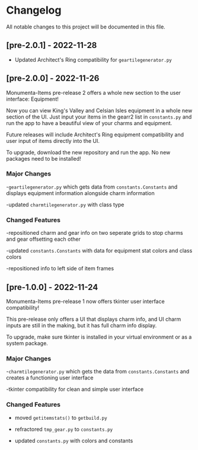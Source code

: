 # Changelog

All notable changes to this project will be documented in this file.

## [pre-2.0.1] - 2022-11-28

- Updated Architect's Ring compatibility for `geartilegenerator.py`

## [pre-2.0.0] - 2022-11-26

Monumenta-Items pre-release 2 offers a whole new section to the user interface: Equipment!

Now you can view King's Valley and Celsian Isles equipment in a whole new section of the UI. Just input your items in the gearr2 list in `constants.py` and run the app to have a beautiful view of your charms and equipment. 

Future releases will include Architect's Ring equipment compatibility and user input of items directly into the UI.

To upgrade, download the new repository and run the app. No new packages need to be installed!

### Major Changes

-`geartilegenerator.py` which gets data from `constants.Constants` and displays equipment information alongside charm information

-updated `charmtilegenerator.py` with class type 

### Changed Features

-repositioned charm and gear info on two seperate grids to stop charms and gear offsetting each other

-updated `constants.Constants` with data for equipment stat colors and class colors

-repositioned info to left side of item frames

## [pre-1.0.0] - 2022-11-24

Monumenta-Items pre-release 1 now offers tkinter user interface compatibility!

This pre-release only offers a UI that displays charm info, and UI charm inputs are still in the making, but it has full charm info display. 

To upgrade, make sure tkinter is installed in your virtual environment or as a system package.

### Major Changes

-`charmtilegenerator.py` which gets the data from `constants.Constants` and creates a functioning user interface

-tkinter compatibility for clean and simple user interface

### Changed Features

- moved `getitemstats()` to `getbuild.py`

- refractored `tmp_gear.py` to `constants.py`

- updated `constants.py` with colors and constants
